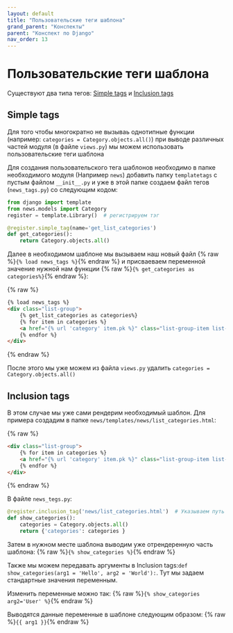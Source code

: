 ```yaml
---
layout: default
title: "Пользовательские теги шаблона"
grand_parent: "Конспекты"
parent: "Конспект по Django"
nav_order: 13
---
```


# Пользовательские теги шаблона

Существуют два типа тегов:
[Simple tags](https://docs.djangoproject.com/en/3.0/howto/custom-template-tags/#simple-tags) и [Inclusion tags](https://docs.djangoproject.com/en/3.0/howto/custom-template-tags/#inclusion-tags)

## Simple tags
Для того чтобы многократно не вызываь однотипные функции (например: `categories = Category.objects.all()`) при выводе различных частей модуля (в файле `views.py`) мы можем использовать пользовательские теги шаблона

Для создания пользовательского тега шаблонов необходимо в папке необходимого модуля (Например `news`) добавить папку `templatetags` с пустым файлом `__init__.py` и уже в этой папке создаем файл тегов (`news_tags.py`) со следующим кодом:

```python
from django import template
from news.models import Category
register = template.Library()  # регистрируем тэг

@register.simple_tag(name='get_list_categories')
def get_categories():
	return Category.objects.all()
```

Далее в необходимом шаблоне мы вызываем наш новый файл {% raw %}`{% load news_tags %}`{% endraw %} и присваеваем переменной значение нужной нам функции {% raw %}`{% get_categories as categories%}`{% endraw %}:

{% raw %}
```html
{% load news_tags %}
<div class="list-group">
    {% get_list_categories as categories%}
    {% for item in categories %}
    <a href="{% url 'category' item.pk %}" class="list-group-item list-group-item-action">{{ item.title }}</a>
    {% endfor %}
</div>
```
{% endraw %}

После этого мы уже можем из файла `views.py` удалить `categories = Category.objects.all()`

## Inclusion tags

В этом случае мы уже сами рендерим необходимый шаблон.
Для примера создадим в папке `news/templates/news/list_categories.html`:

{% raw %}
```html
<div class="list-group">
    {% for item in categories %}
    <a href="{% url 'category' item.pk %}" class="list-group-item list-group-item-action">{{ item.title }}</a>
    {% endfor %}
</div>
```
{% endraw %}

В файле `news_tegs.py`:
```python
@register.inclusion_tag('news/list_categories.html')  # Указываем путь до шаблона
def show_categories():
	categories = Category.objects.all()
	return {'categories': categories }
```

Затем в нужном месте шаблона выводим уже отрендеренную часть шаблона: {% raw %}`{% show_categories %}`{% endraw %}

Также мы можем передавать аргументы в Inclusion tags:`def show_categories(arg1 = 'Hello', arg2 = 'World'):`. Тут мы задаем стандартные значения переменным.

Изменить переменные можно так: {% raw %}`{% show_categories arg2='User' %}`{% endraw %}

Выводятся данные переменные в шаблоне следующим образом: {% raw %}`{{ arg1 }}`{% endraw %}